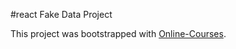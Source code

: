 #react Fake Data Project

This project was bootstrapped with [Online-Courses](https://online-courses-8.netlify.app/).
